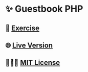 # ✨ Guestbook PHP

## 📓 [Exercise](https://github.com/becodeorg/gnt-yu-3-21/tree/master/3.The-Mountain/5.PHP-Guestbook)

## 🌐 [Live Version](https://guestbook-nicolsaha.herokuapp.com/)

## 👩🏻‍💻 [MIT License](https://github.com/NicolSaha/challenge-php-guestbook/blob/master/LICENSE)


